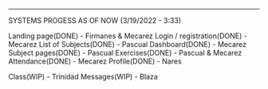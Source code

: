 ****************************************************

SYSTEMS PROGESS AS OF NOW (3/19/2022 - 3:33) 

Landing page(DONE) - Firmanes & Mecarez
Login / registration(DONE) - Mecarez
List of Subjects(DONE) - Pascual
Dashboard(DONE) - Mecarez
Subject pages(DONE) - Pascual
Exercises(DONE) - Pascual & Mecarez
Attendance(DONE) - Mecarez
Profile(DONE) - Nares

Class(WIP) - Trinidad
Messages(WIP) - Blaza


